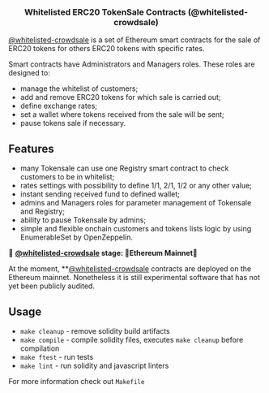 <h3 align="center">Whitelisted ERC20 TokenSale Contracts (@whitelisted-crowdsale)</h3><div align="center"></div>

[@whitelisted-crowdsale](https://github.com/galtproject/whitelisted-crowdsale) is a set of Ethereum smart contracts for the sale of ERC20 tokens for others ERC20 tokens with specific rates. 

Smart contracts have Administrators and Managers roles. These roles are designed to:
- manage the whitelist of customers;
- add and remove ERC20 tokens for which sale is carried out;
- define exchange rates;
- set a wallet where tokens received from the sale will be sent;
- pause tokens sale if necessary.

## Features
- many Tokensale can use one Registry smart contract to check customers to be in whitelist;
- rates settings with possibility to define 1/1, 2/1, 1/2 or any other value;
- instant sending received fund to defined wallet;
- admins and Managers roles for parameter management of Tokensale and Registry;
- ability to pause Tokensale by admins;
- simple and flexible onchain customers and tokens lists logic by using EnumerableSet by OpenZeppelin.


:construction: **[@whitelisted-crowdsale](https://github.com/galtproject/whitelisted-crowdsale) stage: :tada:Ethereum Mainnet:tada:**

At the moment, **[@whitelisted-crowdsale](https://github.com/galtproject/whitelisted-crowdsale) contracts are deployed on the Ethereum mainnet. Nonetheless it is still experimental software that has not yet been publicly audited.

## Usage

* `make cleanup` - remove solidity build artifacts
* `make compile` - compile solidity files, executes `make cleanup` before compilation
* `make ftest` - run tests
* `make lint` - run solidity and javascript linters

For more information check out `Makefile`
